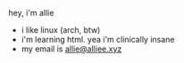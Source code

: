 hey, i'm allie
- i like linux (arch, btw)
- i'm learning html. yea i'm clinically insane
- my email is allie@alliee.xyz

<!---
Stellarnate/Stellarnate is a ✨ special ✨ repository because its `README.md` (this file) appears on your GitHub profile.
You can click the Preview link to take a look at your changes.
--->
